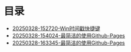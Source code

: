 # 目录
- [20250328-152720-Win时间戳快捷键](20250328-152720-Win时间戳快捷键/index.md)
- [20250328-154024-最简洁的使用Github-Pages](<20250328-154024-最简洁的使用Github-Pages/index.md>)
- [20250328-163345-最简洁的使用Github-Pages](20250328-163345-最简洁的使用Github-Pages/index.md)
